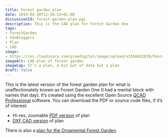 ```yaml
---
title: Forest garden plan
date: 2019-04-30T11:58:53+01:00
discussionId: forest-garden-plan-pgi
description: This is the CAD plan for Forest Garden One
tags: 
- ForestGarden
- GdnBloggers
- Plan
- CAD
image: 
- https://res.cloudinary.com/growdigital/image/upload/v1556622039/Penralltgeri_Isaf_0.44.jpg
imageAlt: CAD plan of forest garden
imageCap: It’s a plan, a bit out of date but a plan
draft: false
---
```


This is the latest version of the forest garden plan for what is unaffectionately known as Forest Garden One (I had a mental block with names that day). It’s created using the excellent Open Source [QCAD Professional](https://www.qcad.org/en/online-shop) software. You can download the PDF or source code files, if it’s of interest:

* Hi-res, zoomable [PDF version](https://res.cloudinary.com/growdigital/image/upload/v1556622039/Penralltgeri_Isaf_0.44.pdf) of plan
* [DXF CAD version](https://res.cloudinary.com/growdigital/raw/upload/v1556622039/Penralltgeri_Isaf_0.44.dxf) of plan

There is also a [plan for the Ornamental Forest Garden](/blog/forest-garden-plan-ofg/).
